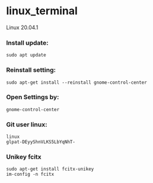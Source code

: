 # linux_terminal
Linux 20.04.1
### Install update:
    sudo apt update
### Reinstall setting:
    sudo apt-get install --reinstall gnome-control-center
### Open Settings by:
    gnome-control-center
### Git user linux:
    linux
    glpat-DEyyShnVLKS5LbYqNhT-
### Unikey fcitx
    sudo apt-get install fcitx-unikey
    im-config -n fcitx
